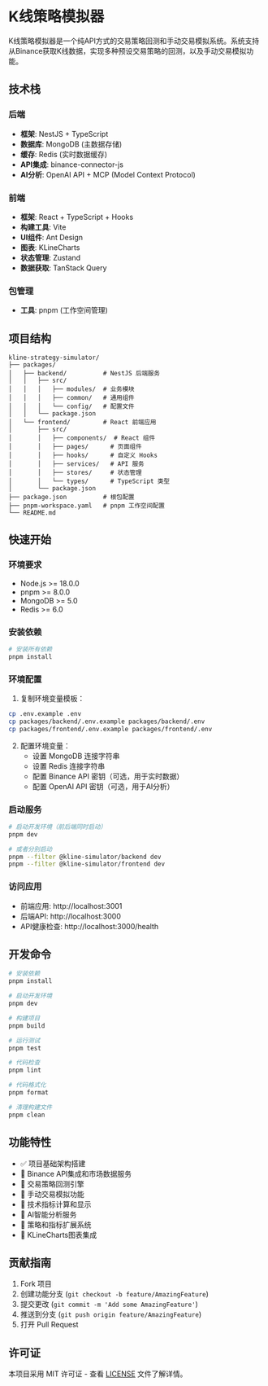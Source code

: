 # K线策略模拟器

K线策略模拟器是一个纯API方式的交易策略回测和手动交易模拟系统。系统支持从Binance获取K线数据，实现多种预设交易策略的回测，以及手动交易模拟功能。

## 技术栈

### 后端
- **框架**: NestJS + TypeScript
- **数据库**: MongoDB (主数据存储)
- **缓存**: Redis (实时数据缓存)
- **API集成**: binance-connector-js
- **AI分析**: OpenAI API + MCP (Model Context Protocol)

### 前端
- **框架**: React + TypeScript + Hooks
- **构建工具**: Vite
- **UI组件**: Ant Design
- **图表**: KLineCharts
- **状态管理**: Zustand
- **数据获取**: TanStack Query

### 包管理
- **工具**: pnpm (工作空间管理)

## 项目结构

```
kline-strategy-simulator/
├── packages/
│   ├── backend/          # NestJS 后端服务
│   │   ├── src/
│   │   │   ├── modules/  # 业务模块
│   │   │   ├── common/   # 通用组件
│   │   │   └── config/   # 配置文件
│   │   └── package.json
│   └── frontend/         # React 前端应用
│       ├── src/
│       │   ├── components/  # React 组件
│       │   ├── pages/      # 页面组件
│       │   ├── hooks/      # 自定义 Hooks
│       │   ├── services/   # API 服务
│       │   ├── stores/     # 状态管理
│       │   └── types/      # TypeScript 类型
│       └── package.json
├── package.json          # 根包配置
├── pnpm-workspace.yaml   # pnpm 工作空间配置
└── README.md
```

## 快速开始

### 环境要求

- Node.js >= 18.0.0
- pnpm >= 8.0.0
- MongoDB >= 5.0
- Redis >= 6.0

### 安装依赖

```bash
# 安装所有依赖
pnpm install
```

### 环境配置

1. 复制环境变量模板：
```bash
cp .env.example .env
cp packages/backend/.env.example packages/backend/.env
cp packages/frontend/.env.example packages/frontend/.env
```

2. 配置环境变量：
   - 设置 MongoDB 连接字符串
   - 设置 Redis 连接字符串
   - 配置 Binance API 密钥（可选，用于实时数据）
   - 配置 OpenAI API 密钥（可选，用于AI分析）

### 启动服务

```bash
# 启动开发环境（前后端同时启动）
pnpm dev

# 或者分别启动
pnpm --filter @kline-simulator/backend dev
pnpm --filter @kline-simulator/frontend dev
```

### 访问应用

- 前端应用: http://localhost:3001
- 后端API: http://localhost:3000
- API健康检查: http://localhost:3000/health

## 开发命令

```bash
# 安装依赖
pnpm install

# 启动开发环境
pnpm dev

# 构建项目
pnpm build

# 运行测试
pnpm test

# 代码检查
pnpm lint

# 代码格式化
pnpm format

# 清理构建文件
pnpm clean
```

## 功能特性

- ✅ 项目基础架构搭建
- 🚧 Binance API集成和市场数据服务
- 🚧 交易策略回测引擎
- 🚧 手动交易模拟功能
- 🚧 技术指标计算和显示
- 🚧 AI智能分析服务
- 🚧 策略和指标扩展系统
- 🚧 KLineCharts图表集成

## 贡献指南

1. Fork 项目
2. 创建功能分支 (`git checkout -b feature/AmazingFeature`)
3. 提交更改 (`git commit -m 'Add some AmazingFeature'`)
4. 推送到分支 (`git push origin feature/AmazingFeature`)
5. 打开 Pull Request

## 许可证

本项目采用 MIT 许可证 - 查看 [LICENSE](LICENSE) 文件了解详情。